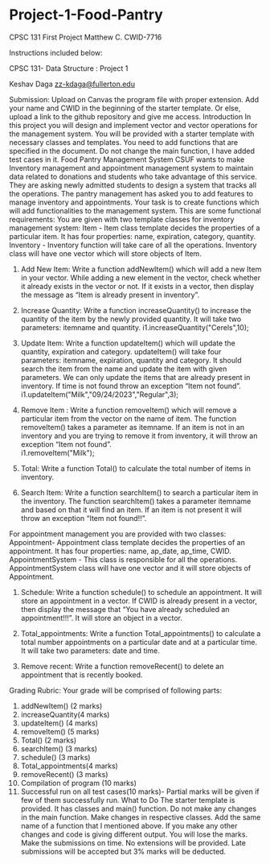 # Project-1-Food-Pantry
CPSC 131 First Project
Matthew C.
CWID-7716

Instructions included below:


CPSC 131- Data Structure : Project 1


Keshav Daga
zz-kdaga@fullerton.edu


Submission: Upload on Canvas the program file with proper extension. Add your name and CWID in the beginning of the starter template. Or else, upload a link to the github repository and give me access. 
Introduction
In this project you will design and implement vector and vector operations for the management system. You will be provided with a starter template with necessary classes and templates. You need to add functions that are specified in the document. Do not change the main function, I have added test cases in it.
Food Pantry Management System
CSUF wants to make Inventory management and appointment management system to maintain data related to donations and students who take advantage of this service. They are asking newly admitted students to design a system that tracks all the operations. The pantry management has asked you to add features to manage inventory and appointments. Your task is to create functions which will add functionalities to the management system. This are some functional requirements:
You are given with two template classes for inventory management system:
Item - Item class template decides the properties of a particular item. It has four properties: name, expiration, category, quantity. 
Inventory - Inventory function will take care of all the operations. Inventory class will have one vector which will store objects of Item. 
1. Add New Item: Write a function addNewItem() which will add a new Item in your vector. While adding a new element in the vector, check whether it already exists in the vector or not. If it exists in a vector, then display the message as “Item is already present in inventory”. 
  

2. Increase Quantity: Write a function increaseQuantity() to increase the quantity of the item by the newly provided quantity. It will take two parameters: itemname and quantity.
i1.increaseQuantity("Cerels",10);
  



3. Update Item: Write a function updateItem() which will update the quantity, expiration and category. updateItem() will take four parameters: itemname, expiration, quantity and category. It should search the item from the name and update the item with given parameters. We can only update the items that are already present in inventory. If time is not found throw an exception “Item not found”.
i1.updateItem("Milk","09/24/2023","Regular",3);
  

4. Remove Item : Write a function removeItem() which will remove a particular item from the vector on the name of item. The function removeItem() takes a parameter as itemname. If an item is not in an inventory and you are trying to remove it from inventory, it will throw an exception “Item not found”.  
i1.removeItem("Milk");
  

5. Total: Write a function Total() to calculate the total number of items in inventory. 
  

6. Search Item: Write a function searchItem() to search a particular item in the inventory. The function searchItem() takes a parameter itemname and based on that it will find an item. If an item is not present it will throw an exception “Item not found!!”.
  

For appointment management you are provided with two classes:
Appointment- Appointment class template decides the properties of an appointment. It has four properties: name, ap_date, ap_time, CWID. 
AppointmentSystem - This class is responsible for all the operations. AppointmentSystem class will have one vector and it will store objects of Appointment. 
1. Schedule: Write a function schedule() to schedule an appointment. It will store an appointment in a vector. If CWID is already present in a vector, then display the message that “You have already scheduled an appointment!!!”. It will store an object in a vector. 
  

2. Total_appointments: Write a function Total_appointments() to calculate a total number appointments on a particular date and at a particular time. It will take two parameters: date and time. 
  

3. Remove recent:  Write a function removeRecent() to delete an appointment that is recently booked. 
  

Grading Rubric:
Your grade will be comprised of following parts: 
1. addNewItem() (2 marks)
2. increaseQuantity(4 marks)
3. updateItem() (4 marks)
4. removeItem() (5 marks)
5. Total() (2 marks)
6. searchItem() (3 marks)
7. schedule() (3 marks)
8. Total_appointments(4 marks)
9. removeRecent() (3 marks)
10. Compilation of program (10 marks)
11. Successful run on all test cases(10 marks)- Partial marks will be given if few of them successfully run. 
What to Do
The starter template is provided. It has classes and main() function. Do not make any changes in the main function. Make changes in respective classes. Add the same name of a function that I mentioned above. If you make any other changes and code is giving different output. You will lose the marks. Make the submissions on time. No extensions will be provided. Late submissions will be accepted but 3% marks will be deducted.
